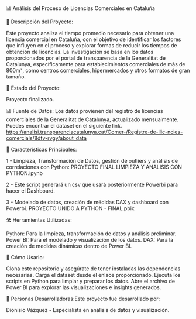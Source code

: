 📊 Análisis del Proceso de Licencias Comerciales en Cataluña

📁 Descripción del Proyecto:

Este proyecto analiza el tiempo promedio necesario para obtener una licencia comercial en Cataluña, con el objetivo de identificar los factores que influyen en el proceso y explorar formas de reducir los tiempos de obtención de licencias. La investigación se basa en los datos proporcionados por el portal de transparencia de la Generalitat de Catalunya, específicamente para establecimientos comerciales de más de 800m², como centros comerciales, hipermercados y otros formatos de gran tamaño.

📌 Estado del Proyecto:

Proyecto finalizado.

📊 Fuente de Datos:
Los datos provienen del registro de licencias comerciales de la Generalitat de Catalunya, actualizado mensualmente. Puedes encontrar el dataset en el siguiente link.
https://analisi.transparenciacatalunya.cat/Comer-/Registre-de-llic-ncies-comercials/8dtv-rvgy/about_data 

🔑 Características Principales:

1 - Limpieza, Transformación de Datos, gestión de outliers y análisis de correlaciones con Python: 
PROYECTO FINAL LIMPIEZA Y ANALISIS CON PYTHON.ipynb 

2 - Este script generará un csv  que usará posteriormente Powerbi para hacer el Dashboard.

3 - Modelado de datos, creación de médidas DAX y dashboard  con Powerbi.
PROYECTO  UNIDO A PYTHON - FINAL.pbix

🛠  Herramientas Utilizadas:

Python: Para la limpieza, transformación de datos y análisis preliminar.
Power BI: Para el modelado y visualización de los datos.
DAX: Para la creación de medidas dinámicas dentro de Power BI.



🚀 Cómo Usarlo:

Clona este repositorio y asegúrate de tener instaladas las dependencias necesarias.
Carga el dataset desde el enlace proporcionado.
Ejecuta los scripts en Python para limpiar y preparar los datos.
Abre el archivo de Power BI para explorar las visualizaciones e insights generados.



👥 Personas Desarrolladoras:Este proyecto fue desarrollado por:

Dionisio Vázquez - Especialista en análisis de datos y visualización.




